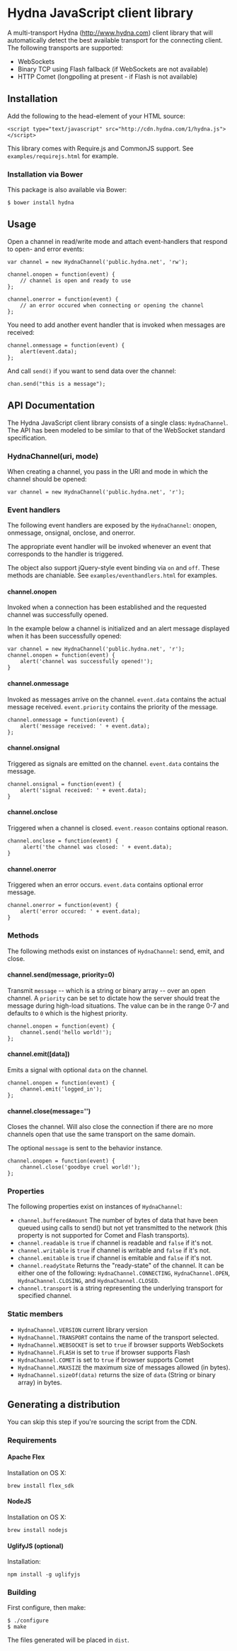 # Hydna JavaScript client library

A multi-transport Hydna (http://www.hydna.com) client library that will
automatically detect the best available transport for the connecting client.
The following transports are supported:

* WebSockets
* Binary TCP using Flash fallback (if WebSockets are not available)
* HTTP Comet (longpolling at present - if Flash is not available)

## Installation

Add the following to the head-element of your HTML source:

    <script type="text/javascript" src="http://cdn.hydna.com/1/hydna.js"></script>

This library comes with Require.js and CommonJS support. See `examples/requirejs.html` for example.

### Installation via Bower

This package is also available via Bower:

    $ bower install hydna

## Usage

Open a channel in read/write mode and attach event-handlers that
respond to open- and error events:

    var channel = new HydnaChannel('public.hydna.net', 'rw');

    channel.onopen = function(event) {
        // channel is open and ready to use 
    };

    channel.onerror = function(event) {
        // an error occured when connecting or opening the channel
    };

You need to add another event handler that is invoked when messages are
received:

    channel.onmessage = function(event) {
        alert(event.data);
    };

And call `send()` if you want to send data over the channel:

    chan.send("this is a message");

## API Documentation


The Hydna JavaScript client library consists of a single class:
`HydnaChannel`. The API has been modeled to be similar to that of
the WebSocket standard specification.

### HydnaChannel(uri, mode)

When creating a channel, you pass in the URI and mode in which the channel
should be opened:

    var channel = new HydnaChannel('public.hydna.net', 'r');

### Event handlers

The following event handlers are exposed by the `HydnaChannel`: onopen,
onmessage, onsignal, onclose, and onerror.

The appropriate event handler will be invoked whenever an event that
corresponds to the handler is triggered.

The object also support jQuery-style event binding via `on` and `off`. These methods are chaniable. See `examples/eventhandlers.html` for examples.


#### channel.onopen

Invoked when a connection has been established and the requested channel was
successfully opened.

In the example below a channel is initialized and an alert message displayed
when it has been successfully opened:

    var channel = new HydnaChannel('public.hydna.net', 'r');
    channel.onopen = function(event) {
        alert('channel was successfully opened!');
    }

#### channel.onmessage

Invoked as messages arrive on the channel. `event.data` contains
the actual message received. `event.priority` contains the priority
of the message.

    channel.onmessage = function(event) {
        alert('message received: ' + event.data);
    };

#### channel.onsignal

Triggered as signals are emitted on the channel. `event.data` contains the
message.

    channel.onsignal = function(event) {
        alert('signal received: ' + event.data);
    }

#### channel.onclose

Triggered when a channel is closed. `event.reason` contains optional reason.

    channel.onclose = function(event) {
         alert('the channel was closed: ' + event.data);
    }

#### channel.onerror

Triggered when an error occurs. `event.data` contains optional error message.

    channel.onerror = function(event) {
        alert('error occured: ' + event.data);
    }

### Methods

The following methods exist on instances of `HydnaChannel`: send, emit, and
close.

#### channel.send(message, priority=0)

Transmit `message` -- which is a string or binary array -- over an
open channel. A `priority` can be set to dictate how the server should treat
the message during high-load situations. The value can be in the range 0-7 and
defaults to `0` which is the highest priority.

    channel.onopen = function(event) {
        channel.send('hello world!');
    };

#### channel.emit([data])

Emits a signal with optional `data` on the channel.

    channel.onopen = function(event) {
        channel.emit('logged_in');
    };

#### channel.close(message='')

Closes the channel. Will also close the connection if there are no more
channels open that use the same transport on the same domain.

The optional `message` is sent to the behavior instance.

    channel.onopen = function(event) {
        channel.close('goodbye cruel world!');
    };

### Properties

The following properties exist on instances of `HydnaChannel`:

* `channel.bufferedAmount` The number of bytes of data that have been queued using calls to send() but not yet transmitted to the network (this property is not supported for Comet and Flash transports).
* `channel.readable` is `true` if channel is readable and `false` if it's not.
* `channel.writable` is `true` if channel is writable and `false` if it's not.
* `channel.emitable` is `true` if channel is emitable and `false` if it's not.
* `channel.readyState` Returns the "ready-state" of the channel. It can be
  either one of the following: `HydnaChannel.CONNECTING`, `HydnaChannel.OPEN`,
  `HydnaChannel.CLOSING`, and `HydnaChannel.CLOSED`.
* `channel.transport` is a string representing the underlying transport for
   specified channel.

### Static members

* `HydnaChannel.VERSION` current library version
* `HydnaChannel.TRANSPORT` contains the name of the transport selected.
* `HydnaChannel.WEBSOCKET` is set to `true` if browser supports WebSockets
* `HydnaChannel.FLASH` is set to `true` if browser supports Flash
* `HydnaChannel.COMET` is set to `true` if browser supports Comet
* `HydnaChannel.MAXSIZE` the maximum size of messages allowed (in bytes).
* `HydnaChannel.sizeOf(data)` returns the size of `data` (String or binary
  array) in bytes.

## Generating a distribution

You can skip this step if you're sourcing the script from the CDN.

### Requirements

#### Apache Flex

Installation on OS X:

    brew install flex_sdk

#### NodeJS

Installation on OS X:

    brew install nodejs

#### UglifyJS (optional)

Installation:

    npm install -g uglifyjs

### Building

First configure, then make:

    $ ./configure
    $ make

The files generated will be placed in `dist`.

